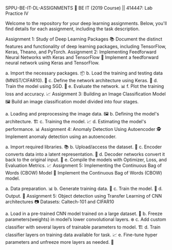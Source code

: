 
SPPU-BE-IT-DL-ASSIGNMENTS 🚀
BE IT (2019 Course) || 414447: Lab Practice IV

Welcome to the repository for your deep learning assignments. Below, you'll find details for each assignment, including the task description.

Assignment 1: Study of Deep Learning Packages 📚
Document the distinct features and functionality of deep learning packages, including TensorFlow, Keras, Theano, and PyTorch.
Assignment 2: Implementing Feedforward Neural Networks with Keras and TensorFlow 🧠
Implement a feedforward neural network using Keras and TensorFlow.

a. Import the necessary packages. 📦
b. Load the training and testing data (MNIST/CIFAR10). 📂
c. Define the network architecture using Keras. 🧮
d. Train the model using SGD. 🚀
e. Evaluate the network. 📊
f. Plot the training loss and accuracy. 📈
Assignment 3: Building an Image Classification Model 🖼️
Build an image classification model divided into four stages.

a. Loading and preprocessing the image data. 🖼️
b. Defining the model's architecture. 🏗️
c. Training the model. 📈
d. Estimating the model's performance. 📊
Assignment 4: Anomaly Detection Using Autoencoder 🕵️
Implement anomaly detection using an autoencoder.

a. Import required libraries. 📚
b. Upload/access the dataset. 📂
c. Encoder converts data into a latent representation. 🧐
d. Decoder networks convert it back to the original input. 🔄
e. Compile the models with Optimizer, Loss, and Evaluation Metrics. 📈
Assignment 5: Implementing the Continuous Bag of Words (CBOW) Model 📝
Implement the Continuous Bag of Words (CBOW) model.

a. Data preparation. 📊
b. Generate training data. 📂
c. Train the model. 🚀
d. Output. 📄
Assignment 5: Object detection using Transfer Learning of CNN architectures 📷
Datasets: Caltech-101 and CIFAR10

a. Load in a pre-trained CNN model trained on a large dataset. 📸
b. Freeze parameters(weights) in model’s lower convolutional layers. ❄️
c. Add custom classifier with several layers of trainable parameters to model. 🏗️
d. Train classifier layers on training data available for task. 📈
e. Fine-tune hyper parameters and unfreeze more layers as needed. 🚀
